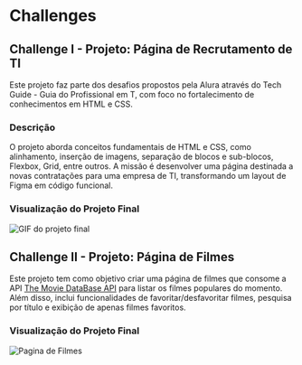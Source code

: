 # Challenges

## Challenge I - Projeto: Página de Recrutamento de TI

Este projeto faz parte dos desafios propostos pela Alura através do Tech Guide - Guia do Profissional em T, com foco no fortalecimento de conhecimentos em HTML e CSS.

### Descrição

O projeto aborda conceitos fundamentais de HTML e CSS, como alinhamento, inserção de imagens, separação de blocos e sub-blocos, Flexbox, Grid, entre outros. A missão é desenvolver uma página destinada a novas contratações para uma empresa de TI, transformando um layout de Figma em código funcional.

### Visualização do Projeto Final

![GIF do projeto final](https://ci3.googleusercontent.com/meips/ADKq_NawSL8IH3TtojXHj74uISaYLVyXvhGdbqr6gOxeK_0uZOL3eL4akAsavWdaQIMZEB_zcAAwZxpE01OxEjidmb1Hyo0fFcdeu4j18EBY5Vtxv6b0fyFjEgAloFjvO5rze-NhUWewBaJaJ1ouAx3o0yKS8o3VnZV77NnYvVvcYVoBGg43D33tYuLq79JONuOZg87M2Kb_BrGmbWORcbkdH09aQ2o0-VzhGjiJ8AqWnPY=s0-d-e1-ft#https://empresas.alura.com.br/hs-fs/hubfs/8fbbe25d-1ea0-4b28-8c41-9873987aec58.gif?width=1024&upscale=true&name=8fbbe25d-1ea0-4b28-8c41-9873987aec58.gif)


## Challenge II - Projeto: Página de Filmes

Este projeto tem como objetivo criar uma página de filmes que consome a API [The Movie DataBase API](
https://developer.themoviedb.org/reference/intro/getting-started) para listar os filmes populares do momento. Além disso, inclui funcionalidades de favoritar/desfavoritar filmes, pesquisa por título e exibição de apenas filmes favoritos.

### Visualização do Projeto Final

![Pagina de Filmes](https://ci3.googleusercontent.com/meips/ADKq_NYd-oJ3RVkcpxBbjWz27Mxo4eKhRlkmCbTh4tYxMWFsaR69k41Lukp3uzxOj7ArjNTY9NV17icwIkEOte4qtkuFta8kRpJk0if2La5h_bllijeNbVNRyncFPWLP0C8GPb9TT42ydWIiyuOaKfHiGbGpgToNyXz2n3oKjInur0_hunxndjgawK8hto9cODOq5sp8n0j0f2w7JYU7AKS_PnZSWq_JxRLkki353lJXUH8=s0-d-e1-ft#https://empresas.alura.com.br/hs-fs/hubfs/20724e3b-6481-4352-8fd2-026d98385632.png?width=1120&upscale=true&name=20724e3b-6481-4352-8fd2-026d98385632.png)